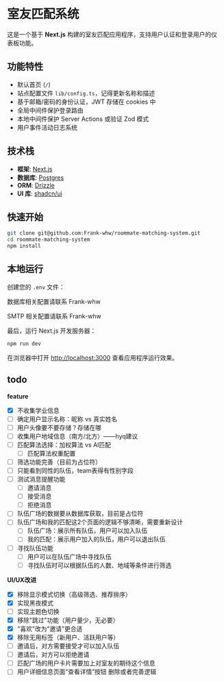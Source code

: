 # 室友匹配系统

这是一个基于 **Next.js** 构建的室友匹配应用程序，支持用户认证和登录用户的仪表板功能。

## 功能特性

- 默认首页 (`/`)
- 站点配置文件 `lib/config.ts`，记得更新名称和描述
- 基于邮箱/密码的身份认证，JWT 存储在 cookies 中
- 全局中间件保护登录路由
- 本地中间件保护 Server Actions 或验证 Zod 模式
- 用户事件活动日志系统

## 技术栈

- **框架**: [Next.js](https://nextjs.org/)
- **数据库**: [Postgres](https://www.postgresql.org/)
- **ORM**: [Drizzle](https://orm.drizzle.team/)
- **UI 库**: [shadcn/ui](https://ui.shadcn.com/)

## 快速开始

```bash
git clone git@github.com:Frank-whw/roommate-matching-system.git
cd roommate-matching-system
npm install
```

## 本地运行

创建您的 `.env` 文件：

数据库相关配置请联系 Frank-whw

SMTP 相关配置请联系 Frank-whw

最后，运行 Next.js 开发服务器：

```bash
npm run dev
```

在浏览器中打开 [http://localhost:3000](http://localhost:3000) 查看应用程序运行效果。


## todo

**feature**
- [x] 不收集学业信息
- [ ] 确定用户显示名称：昵称 vs 真实姓名
- [ ] 用户头像要不要存储？存储在哪
- [ ] 收集用户地域信息（南方/北方）——hyq建议
- [ ] 匹配算法选择：加权算法 vs AI匹配
	- [ ] 匹配算法权重配置
- [ ] 筛选功能完善（目前为占位符）
- [ ] 只能看到同性的队伍，team表得有性别字段
- [ ] 测试消息提醒功能
	- [ ] 邀请消息
	- [ ] 接受消息
	- [ ] 拒绝消息
- [ ] 队伍广场的数据要从数据库获取，目前是占位符
- [ ] 队伍广场和我的匹配这2个页面的逻辑不够清晰，需要重新设计
	- [ ] 队伍广场：展示所有队伍，用户可以加入队伍
	- [ ] 我的匹配：展示用户加入的队伍，用户可以退出队伍
- [ ] 寻找队伍功能
	- [ ] 用户可以在队伍广场中寻找队伍
	- [ ] 寻找队伍时可以根据队伍的人数、地域等条件进行筛选

**UI/UX改进**
- [x] 移除显示模式切换（高级筛选、推荐排序）
- [x] 实现黑夜模式
- [ ] 实现主题色切换
- [x] 移除"跳过"功能（用户量少，无必要）
- [x] "喜欢"改为"邀请"更合适
- [x] 移除无用标签（新用户、活跃用户等）
- [ ] 邀请后，对方需要接受才可以加入队伍
- [ ] 邀请后，对方可以拒绝邀请
- [ ] 匹配广场的用户卡片需要加上对室友的期待这个信息
- [ ] 用户详细信息页面“查看详情”按钮 删除或者完善逻辑
